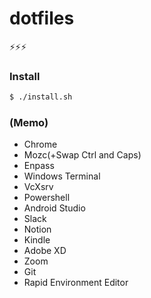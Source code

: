 # dotfiles

⚡⚡⚡

### Install

```sh
$ ./install.sh
```

### (Memo)
- Chrome
- Mozc(+Swap Ctrl and Caps)
- Enpass
- Windows Terminal
- VcXsrv
- Powershell
- Android Studio
- Slack
- Notion
- Kindle
- Adobe XD
- Zoom
- Git
- Rapid Environment Editor

